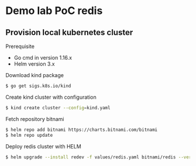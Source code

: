 # Demo lab PoC redis

## Provision local kubernetes cluster
Prerequisite
- Go cmd in version 1.16.x
- Helm version 3.x

Download kind package
```bash
$ go get sigs.k8s.io/kind
```

Create kind cluster with configuration
```bash
$ kind create cluster --config=kind.yaml
```

Fetch repository bitnami
```bash
$ helm repo add bitnami https://charts.bitnami.com/bitnami
$ helm repo update
```

Deploy redis cluster with HELM
```bash
$ helm upgrade --install redev -f values/redis.yaml bitnami/redis --version 14.6.2
```

